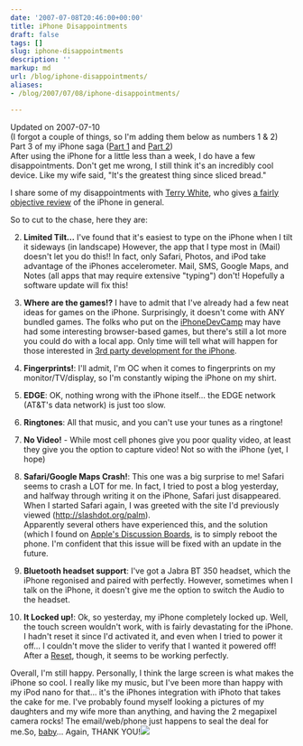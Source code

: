 ```yaml
---
date: '2007-07-08T20:46:00+00:00'
title: iPhone Disappointments
draft: false
tags: []
slug: iphone-disappointments
description: ''
markup: md
url: /blog/iphone-disappointments/
aliases:
- /blog/2007/07/08/iphone-disappointments/

---
```


Updated on 2007-07-10  
(I forgot a couple of things, so I'm adding them below as numbers 1 & 2) Part 3 of my iPhone saga ([Part 1](http://bradmontgomery.net/show.php?page=blog&id=45) and [Part 2](http://bradmontgomery.net/show.php?page=blog&id=46))  
After using the iPhone for a little less than a week, I do have a few disappointments. Don't get me wrong, I still think it's an incredibly cool device. Like my wife said, "It's the greatest thing since sliced bread."   
  
I share some of my disappointments with [Terry White](http://terrywhite.com/techblog/), who gives [a fairly objective review](http://terrywhite.com/techblog/?p=196) of the iPhone in general.  
  
So to cut to the chase, here they are:  
  
2. **Limited Tilt...** I've found that it's easiest to type on the iPhone when I tilt it sideways (in landscape) However, the app that I type most in (Mail) doesn't let you do this!! In fact, only Safari, Photos, and iPod take advantage of the iPhones accelerometer. Mail, SMS, Google Maps, and Notes (all apps that may require extensive "typing") don't! Hopefully a software update will fix this!
  
4. **Where are the games!?** I have to admit that I've already had a few neat ideas for games on the iPhone. Surprisingly, it doesn't come with ANY bundled games. The folks who put on the [iPhoneDevCamp](http://barcamp.org/iPhoneDevCamp) may have had some interesting browser-based games, but there's still a lot more you could do with a local app. Only time will tell what will happen for those interested in [3rd party development for the iPhone](http://www.google.com/search?q=iphone%203rd%20party%20developer&sourceid=mozilla2&ie=utf-8&oe=utf-8).
  
6. **Fingerprints!**: I'll admit, I'm OC when it comes to fingerprints on my monitor/TV/display, so I'm constantly wiping the iPhone on my shirt.
  
8. **EDGE**: OK, nothing wrong with the iPhone itself... the EDGE network (AT&T's data network) is just too slow.
  
10. **Ringtones**: All that music, and you can't use your tunes as a ringtone!
  
12. **No Video!** - While most cell phones give you poor quality video, at least they give you the option to capture video! Not so with the iPhone (yet, I hope)
  
14. **Safari/Google Maps Crash!**: This one was a big surprise to me! Safari seems to crash a LOT for me. In fact, I tried to post a blog yesterday, and halfway through writing it on the iPhone, Safari just disappeared. When I started Safari again, I was greeted with the site I'd previously viewed (<http://slashdot.org/palm>).   
Apparently several others have experienced this, and the solution (which I found on [Apple's Discussion Boards](http://discussions.apple.com/thread.jspa?messageID=4880845î©žï¿½), is to simply reboot the phone. I'm confident that this issue will be fixed with an update in the future.
  
16. **Bluetooth headset support**: I've got a Jabra BT 350 headset, which the iPhone regonised and paired with perfectly. However, sometimes when I talk on the iPhone, it doesn't give me the option to switch the Audio to the headset.
  
18. **It Locked up!**: Ok, so yesterday, my iPhone completely locked up. Well, the touch screen wouldn't work, with is fairly devastating for the iPhone. I hadn't reset it since I'd activated it, and even when I tried to power it off... I couldn't move the slider to verify that I wanted it powered off! After a [Reset](http://docs.info.apple.com/article.html?artnum=305743), though, it seems to be working perfectly.

  
  
Overall, I'm still happy. Personally, I think the large screen is what makes the iPhone so cool. I really like my music, but I've been more than happy with my iPod nano for that... it's the iPhones integration with iPhoto that takes the cake for me. I've probably found myself looking a pictures of my daughters and my wife more than anything, and having the 2 megapixel camera rocks! The email/web/phone just happens to seal the deal for me.So, [baby](http://rosemarie.name)... Again, THANK YOU!![](https://blogger.googleusercontent.com/tracker/4123748873183487963-7561224320778422737?l=bradmontgomery.blogspot.com)